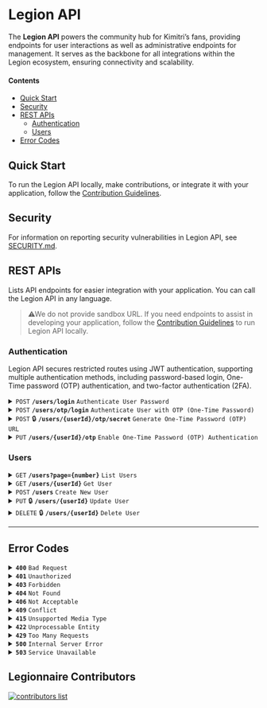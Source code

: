 # Legion API

The **Legion API** powers the community hub for Kimitri’s fans, providing endpoints for user interactions as well as administrative endpoints for management. It serves as the backbone for all integrations within the Legion ecosystem, ensuring connectivity and scalability.


#### Contents

- [Quick Start](#quick-start)
- [Security](#security)
- [REST APIs](#rest-apis)
    - [Authentication](#authentication)
    - [Users](#users)
- [Error Codes](#error-codes)

## Quick Start

To run the Legion API locally, make contributions, or integrate it with your application, follow the  [Contribution Guidelines](./CONTRIBUTING.md).

## Security

For information on reporting security vulnerabilities in Legion API, see
[SECURITY.md](./SECURITY.md).
  
## REST APIs

Lists API endpoints for easier integration with your application. You can call the Legion API in any language. 
>⚠We do not provide sandbox URL. If you need endpoints to assist in developing your application, follow the [Contribution Guidelines](./CONTRIBUTING.md) to run Legion API locally.

### Authentication

Legion API secures restricted routes using JWT authentication, supporting multiple authentication methods, including password-based login, One-Time password (OTP) authentication, and two-factor authentication (2FA).

<details>
 <summary><code>POST</code> <code><b>/users/login</b></code> <code>Authenticate User Password</code></summary>
 
#### Authenticate User Password
This endpoint authenticates a user by verifying their email or username along with the provided password. If the credentials match a registered user in the database, a JSON Web Token (JWT) is generated and returned to the client.

#### Request 

> #### Header Parameters 
> | name         |  required | description                                                                                          |
> |--------------|-----------|------------------------------------------------------------------------------------------------------|
> | Content-Type |  yes      | Required for operations with a request body. The value is application/. Where the 'format' is 'json'.|
> | X-CSRF-Token |  yes      | A CSRF token to protect against cross-site request forgery attacks. Must be included in the request.|

> #### Body Schema
> | name          |  type     | Required | description                         |
> |---------------|-----------|----------|-------------------------------------|
> | username      |  string   |**no**| 	The username of the user. Either `username` or `email` must be provided. |
> | email         |  string   |**no** | 	The email of the user. Either `username` or `email` must be provided.    |
> | password      |  string   |**yes** | 	The password for the user. |

#### Response 

> #### Sample Successful Response 
>
> Status Code: `200` <br>
> application/json
>```json
>{
>    "success": true,
>    "message": "User authenticated successfully!",
>    "data": {
>      "id": "01JEVAG858D9NP6A1NMTKXPRRA",
>      "name": "John Doe",
>      "username": "jhondoe123",
>      "email": "john.doe@example.com",
>      "token": {
>        "accessToken": "eyJhbGciOiJIUzI1NiIsInR...",
>        "expiresIn": "1737648644"
>        },
>    }
>}
>```

> #### Response Header Parameters 
> | name         |  name | description                                                                                          |
> |--------------|-----------|------------------------------------------------------------------------------------------------------|
> | Set-Cookie   |  refreshToken      | Contains the `refreshToken` that is returned to the client in a HttpOnly cookie. This cookie is used for refreshing the user's `accessToken`|

> #### Response Body
> application/json
>| Key         | Type     | Description                                      |
>|-------------|----------|--------------------------------------------------|
>| success     | boolean  | Indicates whether the request was successful.    |
>| message     | string   | A message providing additional context.          |
>| data        | object   | Contains the authenticated user's details and tokens.            |
>| data.id       | string   | Unique identifier for the authenticated user (ULID format).  |
>| data.name     | string   | Name for the authenticated user.                             |
>| data.email    | string   | Email for the authenticated user.                            |
>| data.username    | string   | Username for the authenticated user.                           |
>| data.token    | object   |   Contains authentication tokens and their expiry.|
>| data.token.accessToken    | string   | 	The JWT access token.                            |
>| data.token.expiresIn    | string   | 	The token expiration time (UNIX timestamp).                           |

</details>

<details>
 <summary><code>POST</code> <code><b>/users/otp/login</b></code> <code>Authenticate User with OTP (One-Time Password)</code></summary>
 
#### Authenticate User with OTP (One-Time Password)
This endpoint authenticates a user by verifying their email or username along with the OTP (One-Time Password) token provided by the user’s authenticator app (e.g., Google Authenticator, Microsoft Authenticator). If the OTP token matches the one generated by the app and passes all validation checks, a JSON Web Token (JWT) is generated and returned to the client for further authentication.

#### Request 

> #### Header Parameters 
> | name         |  required | description                                                                                          |
> |--------------|-----------|------------------------------------------------------------------------------------------------------|
> | Content-Type |  yes      | Required for operations with a request body. The value is application/. Where the 'format' is 'json'.|
> | X-CSRF-Token |  yes      | A CSRF token to protect against cross-site request forgery attacks. Must be included in the request.|

> #### Body Schema
> | name          |  type     | Required | description                         |
> |---------------|-----------|----------|-------------------------------------|
> | username      |  string   |**no**| 	The username of the user. Either `username` or `email` must be provided. |
> | email         |  string   |**no** | 	The email of the user. Either `username` or `email` must be provided.    |
> | token      |  string   |**yes** | 	The OTP code generated by the user’s authenticator app. |

#### Response 

> #### Sample Successful Response 
>
> Status Code: `200` <br>
> application/json
>```json
>{
>    "success": true,
>    "message": "User authenticated successfully!",
>    "data": {
>      "id": "01JEVAG858D9NP6A1NMTKXPRRA",
>      "name": "John Doe",
>      "username": "jhondoe123",
>      "email": "john.doe@example.com",
>      "token": {
>        "accessToken": "eyJhbGciOiJIUzI1NiIsInR...",
>        "expiresIn": "1737648644"
>        },
>    }
>}
>```

> #### Response Header Parameters 
> | name         |  name | description                                                                                          |
> |--------------|-----------|------------------------------------------------------------------------------------------------------|
> | Set-Cookie   |  refreshToken      | Contains the `refreshToken` that is returned to the client in a HttpOnly cookie. This cookie is used for refreshing the user's `accessToken`|

> #### Response Body Schema
> application/json
>| Key         | Type     | Description                                      |
>|-------------|----------|--------------------------------------------------|
>| success     | boolean  | Indicates whether the request was successful.    |
>| message     | string   | A message providing additional context.          |
>| data        | object   | Contains the authenticated user's details and tokens.            |
>| data.id       | string   | Unique identifier for the authenticated user (ULID format).  |
>| data.name     | string   | Name for the authenticated user.                             |
>| data.email    | string   | Email for the authenticated user.                            |
>| data.username    | string   | Username for the authenticated user.                           |
>| data.token    | object   |   Contains authentication tokens and their expiry.|
>| data.token.accessToken    | string   | 	The JWT access token.                            |
>| data.token.refreshToken    | string   | 	The JWT access refreshToken.                            |
>| data.token.expiresIn    | string   | 	The token expiration time (UNIX timestamp).                           |


</details>

<details>
 <summary><code>POST</code> 🔒 <code><b>/users/{userId}/otp/secret</b></code> <code>Generate One-Time Password (OTP) URL</code></summary>
 
#### Generate One-Time Password (OTP) URL
This endpoint generates a One-Time Password (OTP) authentication URL for a user. The client can use this URL to generate OTPs through an authenticator app (e.g., Google Authenticator, Microsoft Authenticator) linked to the user’s account.

#### Request 

> #### Header Parameters 
> | name         |  required | description                                                                                          |
> |--------------|-----------|------------------------------------------------------------------------------------------------------|
> | Content-Type |  yes      | Required for operations with a request body. The value is application/. Where the 'format' is 'json'.|
> | X-CSRF-Token |  yes      | A CSRF token to protect against cross-site request forgery attacks. Must be included in the request.|
> | Authorization |  yes      | A Bearer token in the format `Bearer <JWT>` for authenticating the request and ensuring access.|

#### Response 

> #### Sample Successful Response 
>
> Status Code: `200` <br>
> application/json
>```json
>{
>    "success": true,
>    "message": "Otp url generated successfully",
>    "data": {
>      "otpauthUrl": "otpauth://totp/jhondoe123?secret=LESZPGTBS5Y33CWCGYTP6CHTVETX5RRV&issuer=LegionKimitri&algorithm=SHA256&digits=6&period=30",
>    }
>}
>```


> #### Response Body Schema
> application/json
>| Key         | Type     | Description                                      |
>|-------------|----------|--------------------------------------------------|
>| success     | boolean  | Indicates whether the request was successful.    |
>| message     | string   | A message providing additional context.          |
>| data        | object   | Contains the generated OTP authentication URL.          |
>| data.otpauthUrl     | string   | The OTP URL that can be used in an authenticator app.          |


</details>

<details>
 <summary><code>PUT</code> <code><b>/users/{userId}/otp</b></code> <code>Enable One-Time Password (OTP) Authentication</code></summary>
 
#### Enable One-Time Password (OTP) Authentication
This endpoint enables One-Time Password (OTP) authentication for a user. The user must provide a valid OTP code generated by an authenticator app (e.g., Google Authenticator, Microsoft Authenticator) linked to their account.

#### Request 

> #### Header Parameters 
> | name         |  required | description                                                                                          |
> |--------------|-----------|------------------------------------------------------------------------------------------------------|
> | Content-Type |  yes      | Required for operations with a request body. The value is application/. Where the 'format' is 'json'.|
> | X-CSRF-Token |  yes      | A CSRF token to protect against cross-site request forgery attacks. Must be included in the request.|

> #### Body Schema
> | name          |  type     | Required | description                         |
> |---------------|-----------|----------|-------------------------------------|
> | token      |  string   |**yes** | 	The OTP code generated by the user’s authenticator app. |

#### Response 

> #### Sample Successful Response 
>
> Status Code: `200` <br>
> application/json
>```json
>{
>    "success": true,
>    "message": "User OTP enable successfully",
>}
>```


> #### Response Body Schema
> application/json
>| Key         | Type     | Description                                      |
>|-------------|----------|--------------------------------------------------|
>| success     | boolean  | Indicates whether the request was successful.    |
>| message     | string   | A message providing additional context.          |


</details>


### Users

<details>
 <summary><code>GET</code> <code><b>/users?page={number}</b></code> <code>List Users</code></summary>
 
#### List Users
Retrieves a paginated list of users, with 20 users per page, including detailed information for each. If the user is marked as deleted, the response return deleted status without exposing sensitive or unnecessary data.

#### Request 

> #### Header Parameters 
> | name         |  required | description                                                                                          |
> |--------------|-----------|------------------------------------------------------------------------------------------------------|
> | Content-Type |  yes      | Required for operations with a request body. The value is application/. Where the 'format' is 'json'.|
> | X-CSRF-Token |  yes      | A CSRF token to protect against cross-site request forgery attacks. Must be included in the request.|

> #### Query Parameters
> | Name | Type   | Required | Description                          |
> |------|--------|----------|--------------------------------------|
> | page   | string | **yes**  | The page number to retrieve.  |
> | includeDeleted   | string | **no**  | If set to `true`, includes data for soft-deleted users in the response. By default, only active users are retrieved.  |

#### Response 

> #### Sample Successful Response 
>
> Status Code: `200` <br>
> application/json
>```json
>{
>    "success": true,
>    "message": "Users list retrieved successfully!",
>    "data": {
>      "users": [
>           {
>               "id": "01JJ02AHX4NEFDRH5PT5KQX5MT",
>               "name": "Elaine Windler",
>               "username": "Jaylon.Stamm22",
>               "email": "Sherwood50@gmail.com",
>               "kats": 0,
>               "rank": null,
>               "isActive": true,
>               "createdAt": "2025-01-19T19:58:34.404Z"
>           },
>           {
>               "id": "01JJ0W0VM4F6DFDZWYD6P10E21",
>               "name": "Miss Luz Brakus",
>               "username": "Verlie.Dietrich66",
>               "email": "Howell.Graham61@hotmail.com",
>               "kats": 0,
>               "rank": null,
>               "isActive": true,
>               "createdAt": "2025-01-20T03:27:39.652Z"
>           },
>           ...
>       ],
>       "pagination": {
>           "totalPages": 1,
>           "totalItems": 3,
>           "isLastPage": true
>       }
>    }
>}
>```


> #### Response Body Schema
> application/json
>| Key         | Type     | Description                                      |
>|-------------|----------|--------------------------------------------------|
>| success     | boolean  | Indicates whether the request was successful.    |
>| message     | string   | A message providing additional context.          |
>| data        | object   | Contains the list of users and pagination details.            |
>| data.users[]                | array    | An array of user objects.                                                   |
>| data.users[].id             | string   | Unique identifier for the user (ULID format).                               |
>| data.users[].name           | string   | The user's full name.                                                       |
>| data.users[].username       | string   | The user's username.                                                       |
>| data.users[].email          | string   | The user's email address.                                                   |
>| data.users[].kats           | number   | Represents the amount of Legion community currency the user possesses.      |
>| data.users[].rank           | number   | The user's rank within the Legion community (null if unranked).             |
>| data.users[].isActive       | boolean  | Indicates whether the user is active.                                       |
>| data.users[].deletedAt      | string   | The date the user was deleted, or null if active.                           |
>| data.users[].restoredAt      | string   | The date the user was restored.                           |
>| data.users[].createdAt      | string   | Date when the user was created (ISO 8601 format).                           |
>| data.pagination           | object   | Pagination information for the result set.                                 |
>| data.pagination.totalPages| number   | Total number of pages available.                                            |
>| data.pagination.totalItems| number   | Total number of users available.                                           |
>| data.pagination.isLastPage| boolean  | Indicates whether the current page is the last one.                         |



</details>


<details>
 <summary><code>GET</code> <code><b>/users/{userId}</b></code> <code>Get User</code></summary>
 
#### Get User
Fetches detailed information about a specific user using the provided `id`. If the user is marked as deleted, the response return deleted status without exposing sensitive or unnecessary data.

#### Request 

> #### Header Parameters 
> | name         |  required | description                                                                                          |
> |--------------|-----------|------------------------------------------------------------------------------------------------------|
> | Content-Type |  yes      | Required for operations with a request body. The value is application/. Where the 'format' is 'json'.|
> | X-CSRF-Token |  yes      | A CSRF token to protect against cross-site request forgery attacks. Must be included in the request.|

> #### Path Parameters
> | Name | Type   | Required | Description                          |
> |------|--------|----------|--------------------------------------|
> | id   | string | **yes**  | The unique identifier of the user.  |


> #### Query Parameters
> | Name | Type   | Required | Description                          |
> |------|--------|----------|--------------------------------------|
> | includeDeleted   | string | **no**  | If set to `true`, includes data for soft-deleted users in the response. By default, only active users are retrieved.  |

#### Response 

> #### Sample Successful Response 
>
> Status Code: `200` <br>
> application/json
>```json
>{
>    "success": true,
>    "message": "User retrieved successfully!",
>    "data": {
>      "id": "01JEVAG858D9NP6A1NMTKXPRRA",
>      "name": "John Doe",
>      "username": "jhondoe123",
>      "email": "john.doe@example.com",
>      "kats": 0,
>      "rank": 0,
>      "isActive": true,
>      "deletedAt": null,
>      "createdAt": "2025-01-13T03:14:41.000Z"
>    }
>}
>```


> #### Response Body Schema
> application/json
>| Key         | Type     | Description                                      |
>|-------------|----------|--------------------------------------------------|
>| success     | boolean  | Indicates whether the request was successful.    |
>| message     | string   | A message providing additional context.          |
>| data        | object   | Contains user authentication details.            |
>| data.id       | string   | Unique identifier for the user (ulid format).  |
>| data.name     | string   | Name for the user.                             |
>| data.email    | string   | Email for the user.                            |
>| data.kats    | number   | Represents the amount of Legion community currency the user possesses.                            |
>| data.rank    | number   | Indicates the user's rank within the Legion community.                            |
>| data.isActive    | boolean   | Indicates if the user is currently active.                            |
>| data.deletedAt    | string   | Date of the user was deleted.                            |
>| data.createdAt    | string   | Date of the user was created (ISO 8601 format).    |


</details>

<details>
 <summary><code>POST</code> <code><b>/users</b></code> <code>Create New User</code></summary>
 
#### Create New User
Allows the creation of a new user in the Legion ecosystem.

#### Request 

> #### Header Parameters 
> | name         |  required | description                                                                                          |
> |--------------|-----------|------------------------------------------------------------------------------------------------------|
> | Content-Type |  yes      | Required for operations with a request body. The value is application/. Where the 'format' is 'json'.|
> | X-CSRF-Token |  yes      | A CSRF token to protect against cross-site request forgery attacks. Must be included in the request.|

> #### Body Schema
> | name          |  type     | Required | description                         |
> |---------------|-----------|----------|-------------------------------------|
> | name          |  string   |**yes**| 	The name for the new user. |
> | username      |  string   |**yes**| 	The username for the new user. |
> | isTotpEnable  |  string   |**yes** | 	If `true` the endpoint will return the otpauth URL used by Auth Apps (e.g., Google Authenticator) to register a new TOTP token.    |
> | password      |  string   |**no** | 	The password for the user. |
> | email         |  string   |**no** | 	The email for the user.    |

#### Response 

> #### Sample Successful Response 
>
> Status Code: `201` <br>
> application/json
>```json
>{
>    "success": true,
>    "message": "User created successfully!",
>    "data": {
>      "id": "01JEVAG858D9NP6A1NMTKXPRRA",
>      "name": "John Doe",
>      "username": "jhondoe123",
>      "email": "john.doe@example.com",
>      "isActive": true,
>      "otpauth": "otpauth://totp/johndoe123?secret=MH27X3S4ZFXEYEPYTARK4TMAZO5CC7LW&issuer=LegionKimitri&algorithm=SHA256&digits=6&period=30",
>      "createdAt": "2025-01-13T03:14:41.000Z"
>    }
>}
>```


> #### Response Body Schema
> application/json
>| Key         | Type     | Description                                      |
>|-------------|----------|--------------------------------------------------|
>| success     | boolean  | Indicates whether the request was successful.    |
>| message     | string   | A message providing additional context.          |
>| data        | object   | Contains user authentication details.            |
>| data.id       | string   | Unique identifier for the created user (ulid format).  |
>| data.name     | string   | Name for the created user.                             |
>| data.email    | string   | Email for the created user.                            |
>| data.isActive    | boolean   | Indicates if the user is currently active.                            |
>| data.otpauth    | string   | OTP authentication URL used to configure authentication apps (e.g., Google Authenticator).    |
>| data.createdAt    | string   | Date of the user was created (ISO 8601 format).    |


</details>

<details>
 <summary><code>PUT</code> 🔒 <code><b>/users/{userId}</b></code> <code>Update User</code></summary>
 
#### Update User
Allows updating user data but prevents updates if the `username` or `email` already exists in another user's account.

#### Request 

> #### Header Parameters 
> | name         |  required | description                                                                                          |
> |--------------|-----------|------------------------------------------------------------------------------------------------------|
> | Content-Type |  yes      | Required for operations with a request body. The value is application/. Where the 'format' is 'json'.|
> | X-CSRF-Token |  yes      | A CSRF token to protect against cross-site request forgery attacks. Must be included in the request.|
> | Authorization |  yes      | A Bearer token in the format `Bearer <JWT>` for authenticating the request and ensuring access.|

> #### Path Parameters
> | Name | Type   | Required | Description                          |
> |------|--------|----------|--------------------------------------|
> | id   | string | **yes**  | The unique identifier of the user.  |

> #### Body Schema
> | name          |  type     | Required | description                         |
> |---------------|-----------|----------|-------------------------------------|
> | name          |  string   |**yes**| 	The name for the user. |
> | username      |  string   |**yes**| 	The username for the user. |
> | email         |  string   |**no** | 	The email for the user.    |

#### Response 

> #### Sample Successful Response 
>
> Status Code: `200` <br>
> application/json
>```json
>{
>    "success": true,
>    "message": "User updated successfully!",
>    "data": {
>      "id": "01JEVAG858D9NP6A1NMTKXPRRA",
>      "name": "John Doe",
>      "username": "jhondoe123",
>      "email": "john.doe@example.com",
>      "isActive": true,
>      "createdAt": "2025-01-13T03:14:41.000Z"
>    }
>}
>```


> #### Response Body Schema
> application/json
>| Key         | Type     | Description                                      |
>|-------------|----------|--------------------------------------------------|
>| success     | boolean  | Indicates whether the request was successful.    |
>| message     | string   | A message providing additional context.          |
>| data        | object   | Contains user authentication details.            |
>| data.id       | string   | Unique identifier for the user (ulid format).  |
>| data.name     | string   | Name for the user.                             |
>| data.email    | string   | Email for the user.                            |
>| data.isActive    | boolean   | Indicates if the user is currently active.                            |
>| data.createdAt    | string   | Date of the user was created (ISO 8601 format).    |


</details>

<details>
 <summary><code>DELETE</code> 🔒 <code><b>/users/{userId}</b></code> <code>Delete User</code></summary>
 
#### Delete User
Allows soft deletion for users. When using this endpoint, users are marked as deleted without permanently removing their data from the database. This approach helps maintain data integrity and prevents potential issues with foreign key constraints.

#### Request 

> #### Header Parameters 
> | name         |  required | description                                                                                          |
> |--------------|-----------|------------------------------------------------------------------------------------------------------|
> | Content-Type |  yes      | Required for operations with a request body. The value is application/. Where the 'format' is 'json'.|
> | X-CSRF-Token |  yes      | A CSRF token to protect against cross-site request forgery attacks. Must be included in the request.|
> | Authorization |  yes      | A Bearer token in the format `Bearer <JWT>` for authenticating the request and ensuring access.|

> #### Path Parameters
> | Name | Type   | Required | Description                          |
> |------|--------|----------|--------------------------------------|
> | id   | string | **yes**  | The unique identifier of the user.  |

#### Response 

> #### Sample Successful Response 
>
> Status Code: `200` <br>
> application/json
>```json
>{
>    "success": true,
>    "message": "User deleted successfully!",
>    "data": {
>      "id": "01JEVAG858D9NP6A1NMTKXPRRA",
>      "name": "John Doe",
>      "username": "jhondoe123",
>      "email": "john.doe@example.com",
>      "kats": 0,
>      "rank": 0,
>      "isActive": true,
>      "deletedAt": "2025-01-14T03:14:41.000Z",
>      "createdAt": "2025-01-13T03:14:41.000Z"
>    }
>}
>```


> #### Response Body Schema
> application/json
>| Key         | Type     | Description                                      |
>|-------------|----------|--------------------------------------------------|
>| success     | boolean  | Indicates whether the request was successful.    |
>| message     | string   | A message providing additional context.          |
>| data        | object   | Contains user authentication details.            |
>| data.id       | string   | Unique identifier for the user (ulid format).  |
>| data.name     | string   | Name for the user.                             |
>| data.email    | string   | Email for the user.                            |
>| data.kats    | number   | Represents the amount of Legion community currency the user possesses.                            |
>| data.rank    | number   | Indicates the user's rank within the Legion community.                            |
>| data.isActive    | boolean   | Indicates if the user is currently active.                            |
>| data.deletedAt    | string   | Date of the user was deleted.                            |
>| data.createdAt    | string   | Date of the user was created (ISO 8601 format).    |


</details>


------------------------------------------------------------------------------------------

## Error Codes

<details>
 <summary><code><b>400</b></code> <code>Bad Request</code></summary>

#### Bad Request
The server could not understand the request. Indicates one of these conditions:

- The API cannot convert the payload data to the underlying data type.
- The data is not in the expected data format.
- A required field is not available.
- A simple data validation error occurred.

</details>

<details>
 <summary><code><b>401</b></code> <code>Unauthorized</code></summary>

#### Unauthorized
The request requires user authentication. This error may occur under the following conditions:

- The request did not include valid authentication credentials.
- The provided credentials are invalid or incorrect.
- The authentication token has expired or is missing.
- The user does not have permission to access the requested resource.

</details>

<details>
 <summary><code><b>403</b></code> <code>Forbidden</code></summary>

#### Forbidden
The client is not authorized to access this resource although it might have valid credentials. For example, the client does not have the correct JWT Token.

</details>

<details>
 <summary><code><b>404</b></code> <code>Not Found</code></summary>

#### Not Found
The server did not find anything that matches the request URI. Either the URI is incorrect or the resource is not available. For example, no data exists in the database at that key.

</details>

<details>
 <summary><code><b>406</b></code> <code>Not Acceptable</code></summary>

#### Not Acceptable
The server cannot use the client-request media type to return the response payload. For example, this error occurs if the client sends an Accept: `application/xml` request header but the API can generate only an `application/json` response.

</details>

<details>
 <summary><code><b>409</b></code> <code>Conflict</code></summary>

#### Conflict
The request could not be completed due to a conflict with the current state of the resource. This typically happens when there is an issue that prevents the server from processing the request because it would create an inconsistency. Common scenarios include:

- Resource conflict: Trying to create or update a resource that already exists, such as attempting to create a user with an email address that is already in use.
- Version conflict: Attempting to update a resource with outdated data or conflicting changes, such as trying to update a record that has been modified since it was last fetched.
- State conflict: Attempting an operation that is not allowed based on the current state of the resource, such as trying to delete a resource that is in use or locked.
</details>

<details>
 <summary><code><b>415</b></code> <code>Unsupported Media Type</code></summary>

#### Unsupported Media Type
The API cannot process the media type of the request payload. For example:
- The client sends a request with an unsupported Content-Type (e.g., sending application/xml when the server only supports application/json).
- The server cannot process the data in the Content-Type because it’s in an unexpected format (e.g., trying to upload a `.jpg` file when only `.png` files are allowed).
- The Content-Type header is missing or malformed.
</details>

<details>
 <summary><code><b>422</b></code> <code>Unprocessable Entity</code></summary>

#### Unprocessable Entity
The API cannot complete the requested action and might require interaction with APIs or processes outside of the current request. For example, this error occurs for any business validation errors, including errors that are not usually of the `400` type.
</details>

<details>
 <summary><code><b>429</b></code> <code>Too Many Requests</code></summary>

#### Too Many Requests
The rate limit for the user, application, or token exceeds a predefined value.
</details>

<details>
 <summary><code><b>500</b></code> <code>Internal Server Error</code></summary>

#### Internal Server Error
A system or application error occurred. Although the client appears to provide a correct request, something unexpected occurred on the server.
</details>

<details>
 <summary><code><b>503</b></code> <code>Service Unavailable</code></summary>

#### Service Unavailable
The server cannot handle the request for a service due to temporary maintenance.

</details>

## Legionnaire Contributors

<a href="https://github.com/kimitrii/legion-api/graphs/contributors">
  <img src="https://contributors-img.web.app/image?repo=kimitrii/legion-api&max=500" alt="contributors list"/>
</a>